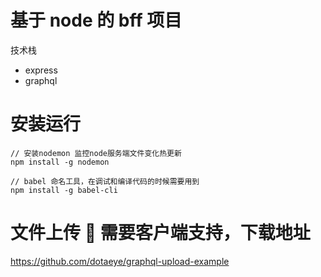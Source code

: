 # 基于 node 的 bff 项目

技术栈

- express
- graphql

# 安装运行

```
// 安装nodemon 监控node服务端文件变化热更新
npm install -g nodemon

// babel 命名工具，在调试和编译代码的时候需要用到
npm install -g babel-cli
```

# 文件上传  需要客户端支持，下载地址

https://github.com/dotaeye/graphql-upload-example
